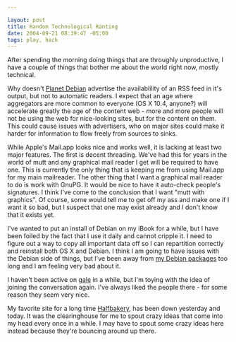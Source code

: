 ```yaml
--- 

layout: post
title: Random Technological Ranting
date: 2004-09-21 08:39:47 -05:00
tags: play, hack
---
```

After spending the morning doing things that are throughly unproductive, I have a couple of things that bother me about the world right now, mostly technical.

Why doesn't <a href="http://planet.debian.org/">Planet Debian</a> advertise the availablility of an RSS feed in it's output, but not to automatic readers.   I expect that an age where aggregators are more common to everyone (OS X 10.4, anyone?) will accelerate greatly the age of the content web - more and more people will not be using the web for nice-looking sites, but for the content on them.  This could cause issues with advertisers, who on major sites could make it harder for information to flow freely from sources to sinks.

While Apple's Mail.app looks nice and works well, it is lacking at least two major features.  The first is decent threading.  We've had this for years in the world of mutt and any graphical mail reader I get will be required to have one.  This is currently the only thing that is keeping me from using Mail.app for my main mailreader.  The other thing that I want a graphical mail reader to do is work with GnuPG.  It would be nice to have it auto-check people's signatures.  I think I've come to the conclusion that I want "mutt with graphics".  Of course, some would tell me to get off my ass and make one if I want it so bad, but I suspect that one may exist already and I don't know that it exists yet.

I've wanted to put an install of Debian on my iBook for a while, but I have been foiled by the fact that I use it daily and cannot cripple it.  I need to figure out a way to copy all important data off so I can repartition correctly and reinstall both OS X and Debian.  I think I am going to have issues with the Debian side of things, but I've been away from <a href="http://qa.debian.org/developer.php?login=jamuraa@debian.org">my Debian packages</a> too long and I am feeling very bad about it.

I haven't been active on <a href="http://www.gale.org/">gale</a> in a while, but I'm toying with the idea of joining the conversation again.  I've always liked the people there - for some reason they seem very nice.

My favorite site for a long time <a href="http://www.halfbakery.com">Halfbakery</a>, has been down yesterday and today.  It was the clearinghouse for me to spout crazy ideas that come into my head every once in a while.  I may have to spout some crazy ideas here instead because they're bouncing around up there.
